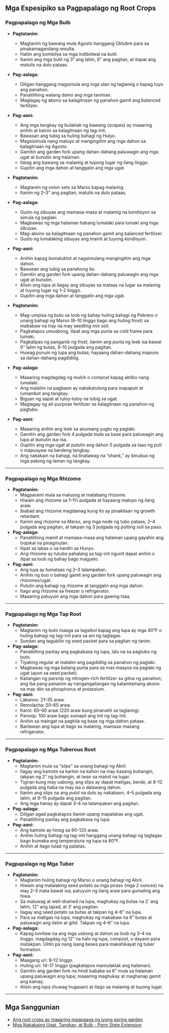 ## Mga Espesipiko sa Pagpapalago ng Root Crops

### Pagpapalago ng Mga Bulb


- **Pagtatanim:**
  - Magtanim ng bawang mula Agosto hanggang Oktubre para sa pinakamagandang resulta.
  - Hatiin ang bombilya sa mga indibidwal na butil.
  - Itanim ang mga butil ng 3” ang lalim, 6” ang pagitan, at itapat ang matulis na dulo pataas.
- **Pag-aalaga:**
  - Diligan hanggang magsimula ang mga ulan ng taglamig o kapag tuyo ang panahon.
  - Panatilihing walang damo ang mga taniman.
  - Maglagay ng abono sa kalagitnaan ng panahon gamit ang balanced fertilizer.
- **Pag-aani:**
  - Ang mga tangkay ng bulaklak ng bawang (scapes) ay maaaring anihin at kainin sa kalagitnaan ng tag-init.
  - Bawasan ang tubig sa huling bahagi ng Hulyo.
  - Magsisimula nang matuyo at mangingitim ang mga dahon sa kalagitnaan ng Agosto.
  - Gamitin ang garden fork upang dahan-dahang paluwagin ang mga ugat at bunutin ang halaman.
  - Ilatag ang bawang sa malamig at tuyong lugar ng ilang linggo.
  - Gupitin ang mga dahon at tanggalin ang mga ugat.


- **Pagtatanim:**
  - Magtanim ng onion sets sa Marso kapag malamig.
  - Itanim ng 2–3” ang pagitan, matulis na dulo pataas.
- **Pag-aalaga:**
  - Gusto ng sibuyas ang mamasa-masa at malamig na kondisyon sa simula ng paglaki.
  - Magbawas ng mga halaman habang lumalaki para lumaki ang mga sibuyas.
  - Mag-abono sa kalagitnaan ng panahon gamit ang balanced fertilizer.
  - Gusto ng lumalaking sibuyas ang mainit at tuyong kondisyon.
- **Pag-aani:**
  - Anihin kapag bumaluktot at nagsimulang mangingitim ang mga dahon.
  - Bawasan ang tubig sa panahong ito.
  - Gamitin ang garden fork upang dahan-dahang paluwagin ang mga ugat at bunutin.
  - Alisin ang lupa at ilagay ang sibuyas sa mataas na lugar sa malamig at tuyong lugar ng 1–2 linggo.
  - Gupitin ang mga dahon at tanggalin ang mga ugat.


- **Pagtatanim:**
  - Mag-umpisa ng buto sa loob ng bahay huling bahagi ng Pebrero o unang bahagi ng Marso (8–10 linggo bago ang huling frost) sa mababaw na tray na may seedling mix soil.
  - Pagkatapos umusbong, ilipat ang mga punla sa cold frame para lumaki.
  - Pagkalipas ng panganib ng frost, itanim ang punla ng leek isa bawat 6” lalim ng butas, 8–10 pulgada ang pagitan.
  - Huwag punuin ng lupa ang butas; hayaang dahan-dahang mapuno sa dahan-dahang pagdidilig.
- **Pag-aalaga:**
  - Maaaring magdagdag ng mulch o compost kapag aktibo nang lumalaki.
  - Ang malalim na pagbaon ay nakakatulong para mapaputi at lumambot ang tangkay.
  - Bigyan ng sapat at tuloy-tuloy na tubig sa ugat.
  - Maglagay ng all-purpose fertilizer sa kalagitnaan ng panahon ng pagtubo.
- **Pag-aani:**
  - Maaaring anihin ang leek sa anumang yugto ng paglaki.
  - Gamitin ang garden fork 4 pulgada mula sa base para paluwagin ang lupa at bunutin isa-isa.
  - Gupitin ang mga ugat at putulin ang dahon 5 pulgada sa taas ng puti o mapusyaw na berdeng tangkay.
  - Ang nakakain na bahagi, na tinatawag na “shank,” ay binubuo ng mga patong ng laman ng tangkay.

---

### Pagpapalago ng Mga Rhizome


- **Pagtatanim:**
  - Magparami mula sa malusog at matabang rhizome.
  - Hiwain ang rhizome sa 1–1½ pulgada at hayaang matuyo ng ilang araw.
  - Ibabad ang rhizome magdamag kung ito ay pinakitaan ng growth retardant.
  - Itanim ang rhizome sa Marso, ang mga node ng tubo pataas, 2–4 pulgada ang pagitan, at takpan ng 3 pulgada ng potting soil sa paso.
- **Pag-aalaga:**
  - Panatilihing mainit at mamasa-masa ang halaman upang gayahin ang tropikal na pinagmulan.
  - Ilipat sa labas o sa hardin sa Hunyo.
  - Ang rhizome ay tutubo pahalang sa tag-init ngunit dapat anihin o ilipat sa loob ng bahay bago magyelo.
- **Pag-aani:**
  - Ang luya ay tumataas ng 2–3 talampakan.
  - Anihin ng buo o bahagi gamit ang garden fork upang paluwagin ang rhizomes/ugat.
  - Putulin ang bahagi ng rhizome at tanggalin ang mga dahon.
  - Itago ang rhizome sa freezer o refrigerator.
  - Maaaring patuyuin ang mga dahon para gawing tsaa.

---

### Pagpapalago ng Mga Tap Root


- **Pagtatanim:**
  - Magtanim ng buto maaga sa tagsibol kapag ang lupa ay mga 40°F o huling bahagi ng tag-init para sa ani ng taglagas.
  - Sundan ang tagubilin ng seed packet para sa pagitan ng tanim.
- **Pag-aalaga:**
  - Panatilihing pantay ang pagkabasa ng lupa, lalo na sa pagtubo ng buto.
  - Tiyaking regular at malalim ang pagdidilig sa panahon ng paglaki.
  - Magbawas ng mga batang punla para sa mas maayos na paglaki ng ugat (ayon sa seed packet).
  - Kailangan ng parsnip ng nitrogen-rich fertilizer sa gitna ng panahon; ang iba pang pananim ay nangangailangan ng katamtamang abono na may diin sa phosphorus at potassium.
- **Pag-aani:**
  - Labanos: 21–35 araw.
  - Remolacha: 50–65 araw.
  - Karot: 65–90 araw (220 araw kung pinanatili sa taglamig).
  - Parsnip: 100 araw bago sumapit ang init ng tag-init.
  - Anihin sa maingat na paghila ng base ng mga dahon pataas.
  - Banlawan ang lupa at itago sa malamig, mamasa-masang refrigerator.

---

### Pagpapalago ng Mga Tuberous Root


- **Pagtatanim:**
  - Magtanim mula sa “slips” sa unang bahagi ng Abril.
  - Ilagay ang kamote sa karton na kahon na may basang buhangin, takpan ng 2” ng buhangin, at iwan sa mainit na lugar.
  - Tignan kung may usbong; ang slips ay dapat matigas, berde, at 8–12 pulgada ang haba na may isa o dalawang dahon.
  - Itanim ang slips na ang putol na dulo ay nakabaon, 4–5 pulgada ang lalim, at 9–15 pulgada ang pagitan.
  - Ang mga hanay ay dapat 3–4 na talampakan ang pagitan.
- **Pag-aalaga:**
  - Diligan agad pagkatapos itanim upang mapalakas ang ugat.
  - Panatilihing pantay ang pagkabasa ng lupa.
- **Pag-aani:**
  - Ang kamote ay hinog sa 90–120 araw.
  - Anihin huling bahagi ng tag-init hanggang unang bahagi ng taglagas bago bumaba ang temperatura ng lupa sa 60°F.
  - Anihin at itago tulad ng patatas.

---

### Pagpapalago ng Mga Tuber


- **Pagtatanim:**
  - Magtanim huling bahagi ng Marso o unang bahagi ng Abril.
  - Hiwain ang malalaking seed potato sa mga piraso (mga 2 ounces) na may 2–3 mata bawat isa; patuyuin ng ilang araw para gumaling ang hiwa.
  - Sa maluwag at well-drained na lupa, maghukay ng butas na 2’ ang lalim, 12” ang lapad, at 3’ ang pagitan.
  - Ilagay ang seed potato sa butas at takpan ng 4–6” na lupa.
  - Para sa matigas na lupa, maghukay ng mababaw na 6” butas at paluwagin ang ilalim at gilid. Takpan ng 4–6” na lupa.
- **Pag-aalaga:**
  - Kapag lumitaw na ang mga usbong at dahon sa loob ng 3–4 na linggo, magdagdag ng 12” na halo ng lupa, compost, o dayami para matakpan. Ulitin pa nang isang beses para makahikayat ng tuber formation.
- **Pag-aani:**
  - Maagang uri: 9–12 linggo.
  - Huling uri: 14–17 linggo (pagkatapos mamulaklak ang halaman).
  - Gamitin ang garden fork na hindi bababa sa 6” mula sa halaman upang paluwagin ang lupa; maaaring maghukay at maghanap gamit ang kamay.
  - Alisin ang lupa (huwag hugasan) at itago sa malamig at tuyong lugar.

---

## Mga Sanggunian

- [Ang root crops ay maaaring magpaaga ng iyong spring garden](https://extension.oregonstate.edu/gardening/vegetables/root-crops-can-jump-start-your-spring-garden)
- [Mga Nakakaing Ugat, Tangkay, at Bulb - Penn State Extension](https://extension.psu.edu/edible-roots-stems-and-bulbs)
